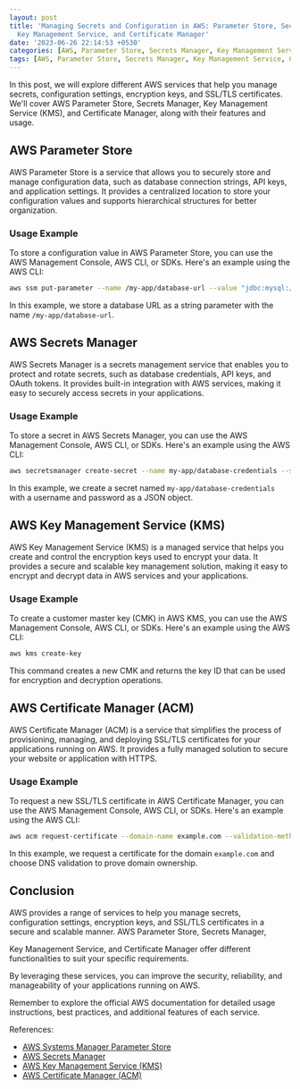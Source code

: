 ```yaml
---
layout: post
title: 'Managing Secrets and Configuration in AWS: Parameter Store, Secrets Manager,
  Key Management Service, and Certificate Manager'
date: '2023-06-26 22:14:53 +0530'
categories: [AWS, Parameter Store, Secrets Manager, Key Management Service, Certificate Manager]
tags: [AWS, Parameter Store, Secrets Manager, Key Management Service, Certificate Manager, Security, Configuration, Tags, Category]
---
```


In this post, we will explore different AWS services that help you manage secrets, configuration settings, encryption keys, and SSL/TLS certificates. We'll cover AWS Parameter Store, Secrets Manager, Key Management Service (KMS), and Certificate Manager, along with their features and usage.

## AWS Parameter Store

AWS Parameter Store is a service that allows you to securely store and manage configuration data, such as database connection strings, API keys, and application settings. It provides a centralized location to store your configuration values and supports hierarchical structures for better organization.

### Usage Example

To store a configuration value in AWS Parameter Store, you can use the AWS Management Console, AWS CLI, or SDKs. Here's an example using the AWS CLI:

```bash
aws ssm put-parameter --name /my-app/database-url --value "jdbc:mysql://example.com:3306/mydb" --type String
```

In this example, we store a database URL as a string parameter with the name `/my-app/database-url`.

## AWS Secrets Manager

AWS Secrets Manager is a secrets management service that enables you to protect and rotate secrets, such as database credentials, API keys, and OAuth tokens. It provides built-in integration with AWS services, making it easy to securely access secrets in your applications.

### Usage Example

To store a secret in AWS Secrets Manager, you can use the AWS Management Console, AWS CLI, or SDKs. Here's an example using the AWS CLI:

```bash
aws secretsmanager create-secret --name my-app/database-credentials --secret-string '{"username":"admin","password":"secretpassword"}'
```

In this example, we create a secret named `my-app/database-credentials` with a username and password as a JSON object.

## AWS Key Management Service (KMS)

AWS Key Management Service (KMS) is a managed service that helps you create and control the encryption keys used to encrypt your data. It provides a secure and scalable key management solution, making it easy to encrypt and decrypt data in AWS services and your applications.

### Usage Example

To create a customer master key (CMK) in AWS KMS, you can use the AWS Management Console, AWS CLI, or SDKs. Here's an example using the AWS CLI:

```bash
aws kms create-key
```

This command creates a new CMK and returns the key ID that can be used for encryption and decryption operations.

## AWS Certificate Manager (ACM)

AWS Certificate Manager (ACM) is a service that simplifies the process of provisioning, managing, and deploying SSL/TLS certificates for your applications running on AWS. It provides a fully managed solution to secure your website or application with HTTPS.

### Usage Example

To request a new SSL/TLS certificate in AWS Certificate Manager, you can use the AWS Management Console, AWS CLI, or SDKs. Here's an example using the AWS CLI:

```bash
aws acm request-certificate --domain-name example.com --validation-method DNS
```

In this example, we request a certificate for the domain `example.com` and choose DNS validation to prove domain ownership.

## Conclusion

AWS provides a range of services to help you manage secrets, configuration settings, encryption keys, and SSL/TLS certificates in a secure and scalable manner. AWS Parameter Store, Secrets Manager,

 Key Management Service, and Certificate Manager offer different functionalities to suit your specific requirements.

By leveraging these services, you can improve the security, reliability, and manageability of your applications running on AWS.

Remember to explore the official AWS documentation for detailed usage instructions, best practices, and additional features of each service.

References:
- [AWS Systems Manager Parameter Store](https://aws.amazon.com/systems-manager/features/#Parameter_Store)
- [AWS Secrets Manager](https://aws.amazon.com/secrets-manager/)
- [AWS Key Management Service (KMS)](https://aws.amazon.com/kms/)
- [AWS Certificate Manager (ACM)](https://aws.amazon.com/certificate-manager/)
